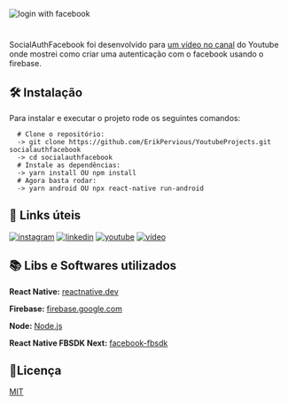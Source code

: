 ![login with facebook](https://user-images.githubusercontent.com/51729214/212964923-89dc2892-9c67-47c8-b812-ba1d412ae1af.png)
#
SocialAuthFacebook foi desenvolvido para
[um vídeo no canal](https://www.youtube.com/erikpervious)
do Youtube onde mostrei como criar uma autenticação com o facebook usando o firebase.


## 🛠 Instalação

Para instalar e executar o projeto rode os seguintes comandos:

```
  # Clone o repositório:
  -> git clone https://github.com/ErikPervious/YoutubeProjects.git socialauthfacebook
  -> cd socialauthfacebook
  # Instale as dependências:
  -> yarn install OU npm install
  # Agora basta rodar:
  -> yarn android OU npx react-native run-android
```
    
##  🔗 Links úteis
[![instagram](https://img.shields.io/badge/INSTAGRAM-993399?style=for-the-badge&logo=instagram&logoColor=white)](https://instagram.com/Erik_Pervious)
[![linkedin](https://img.shields.io/badge/linkedin-0A66C2?style=for-the-badge&logo=linkedin&logoColor=white)](https://www.linkedin.com/in/erikmatheus)
[![youtube](https://img.shields.io/badge/youtube-c4302b?style=for-the-badge&logo=youtube&logoColor=white)](https://youtube.com/ErikPervious)
[![vídeo](https://img.shields.io/badge/linkDoVideo-c4302b?style=for-the-badge&logo=youtube&logoColor=white)](https://www.youtube.com/watch?v=kfNvfa8sRYo)

## 📚 Libs e Softwares utilizados

**React Native:** [reactnative.dev](https://reactnative.dev/)

**Firebase:** [firebase.google.com](https://firebase.google.com/)

**Node:** [Node.js](https://nodejs.org/en/)

**React Native FBSDK Next:** [facebook-fbsdk](https://github.com/thebergamo/react-native-fbsdk-next)



## 🔴Licença
[MIT](https://choosealicense.com/licenses/mit/)
